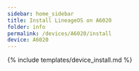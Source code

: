```yaml
---
sidebar: home_sidebar
title: Install LineageOS on A6020
folder: info
permalink: /devices/A6020/install
device: A6020
---
```

{% include templates/device_install.md %}
